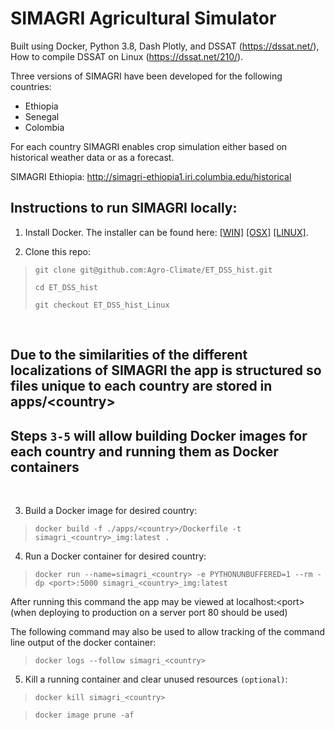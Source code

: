 # SIMAGRI Agricultural Simulator

Built using Docker, Python 3.8, Dash Plotly, and DSSAT (https://dssat.net/), How to compile DSSAT on Linux (https://dssat.net/210/).

Three versions of SIMAGRI have been developed for the following countries:

- Ethiopia
- Senegal
- Colombia

For each country SIMAGRI enables crop simulation either based on historical weather data or as a forecast.

SIMAGRI Ethiopia: http://simagri-ethiopia1.iri.columbia.edu/historical

## Instructions to run SIMAGRI locally:

1. Install Docker. The installer can be found here: [[WIN]](https://docs.docker.com/docker-for-windows/install/) [[OSX]](https://docs.docker.com/docker-for-mac/install/) [[LINUX]](https://docs.docker.com/engine/install/). 

2. Clone this repo: 

> `git clone git@github.com:Agro-Climate/ET_DSS_hist.git`
>
> `cd ET_DSS_hist`
>
> `git checkout ET_DSS_hist_Linux`

<br> 

## Due to the similarities of the different localizations of SIMAGRI the app is structured so files unique to each country are stored in apps/\<country>
## Steps `3-5` will allow building Docker images for each country and running them as Docker containers
<br> 

3. Build a Docker image for desired country:

> `docker build -f ./apps/<country>/Dockerfile -t simagri_<country>_img:latest .`

4. Run a Docker container for desired country:

> `docker run --name=simagri_<country> -e PYTHONUNBUFFERED=1 --rm -dp <port>:5000 simagri_<country>_img:latest`

After running this command the app may be viewed at localhost:\<port> (when deploying to production on a server port 80 should be used)

The following command may also be used to allow tracking of the command line output of the docker container:
> `docker logs --follow simagri_<country>`

5. Kill a running container and clear unused resources `(optional)`:

> `docker kill simagri_<country>`

> `docker image prune -af`
